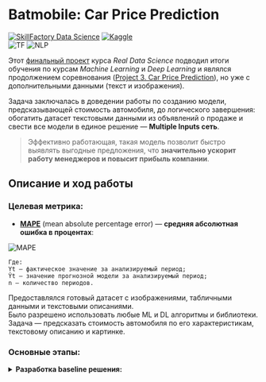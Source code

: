 # Batmobile: Car Price Prediction
[![SkillFactory Data Science](https://img.shields.io/badge/SF-Data%20Science-brightgreen)](https://skillfactory.ru/data-science)
[![Kaggle](https://img.shields.io/badge/-Kaggle-34b6ef?logo=Kaggle&logoColor=white)](https://www.kaggle.com/c/sf-dst-car-price-prediction-part2)\
![TF](https://img.shields.io/badge/-TensorFlow-FF6F00?logo=TensorFlow&logoColor=white)
![NLP](https://img.shields.io/badge/Deep_Learning-NLP-1f8280)

Этот [финальный проект](https://www.kaggle.com/c/sf-dst-car-price-prediction-part2) курса _Real Data Science_ подводил итоги обучения по курсам _Machine Learning_ и _Deep Learning_ и являлся продолжением соревнования ([Project 3. Car Price Prediction](https://github.com/macsunmood/SkillFactory_RDS/tree/master/Project%203.%20Car%20Price%20Prediction)), но уже с дополнительными данными (текст и изображения).

Задача заключалась в доведении работы по созданию модели, предсказывающей стоимость автомобиля, до логического завершения: обогатить датасет текстовыми данными из объявлений о продаже и свести все модели в единое решение — **Multiple Inputs сеть**.

> Эффективно работающая, такая модель позволит быстро выявлять выгодные предложения, что **значительно ускорит работу менеджеров и повысит прибыль компании**.

## Описание и ход работы

### Целевая метрика:

- **[MAPE](http://en.wikipedia.org/wiki/Mean_absolute_percentage_error)** (mean absolute percentage error) — **средняя абсолютная ошибка в процентах**:

![MAPE](https://render.githubusercontent.com/render/math?math=MAPE%20=%20\dfrac{100}{n}%20\sum_{t=1}^{n}%20\frac{|Yt%20-%20\hat{Y}_t|}{Yt})

```
Где:
Yt – фактическое значение за анализируемый период;
Ŷt — значение прогнозной модели за анализируемый период;
n — количество периодов.
```

Предоставлялся готовый датасет с изображениями, табличными данными и текстовыми описаниями.\
Было разрешено использовать любые ML и DL алгоритмы и библиотеки.\
Задача — предсказать стоимость автомобиля по его характеристикам, текстовому описанию и картинке.

### Основные этапы:

<details>
  <summary><b>Разработка baseline решения:</b></summary>

  1. _Построение «наивной» ML-модели на табличных данных._\
  Для начала была построена самая простая модель, которая предсказывала среднюю цену по модели автомобиля и году его выпуска.

  2. _Обработка и нормирование признаков, построение первой модели на основе градиентного бустинга с помощью **CatBoost**._\
  На этом этапе был проведён **EDA**, что выявило ненормальное распределение числовых признаков.
  Далее сделана предобработка данных: удалено лишнее, заполнены пропуски, выполнено нормирование, применены **Label Encoding** и **One-Hot Encoding**.

  3. _Попытка решения задачи с помощью **DL** (модель на Tabular данных) и сравнение результатов._\
  Была построена простая нейронная сеть (Dense-модель) из трёх слоёв с дропаутами.

  4. _Добавление текстовых данных (**NLP**) и организация **Multi-Input** нейронной сети (табличные данные + текст)._\
  Произведена векторизация текста и построена **LSTM-сеть** для его обработки. Добавлена ещё одна сеть — созданная ранее для табличных данных.
  Затем их выходы были объединены в **Multi-Input сеть** для обработки и табличных данных, и текста одновременно.

  5. _Добавление обработки изображений в Multi-Input нейронную сеть._\
  Добавлена сверточная сеть для анализа изображений с помощью **EfficientNet** (перенос обучения **EfficientNetB3**).
  Для подачи данных при обучении keras-модели использован итератор **tf.data.Dataset**.
  Multi-Input сеть: добавлена обработка изображений и объединены выходы трёх нейросетей (табличные данные + текст + изображения).
  Датасет небольшой, поэтому сделана аугментация изображений с помощью библиотеки **albumentations**.

  6. _**Ансамблирование** градиентного бустинга и нейронной сети._ \
  На этом этапе был произведен **blending** сетей с усреднением их показаний.

  7. _Проброс признака._ \
  Для усиления акцента на признаке `productiondate` для него добавлен ещё один слой `L.Input`.
</details>

